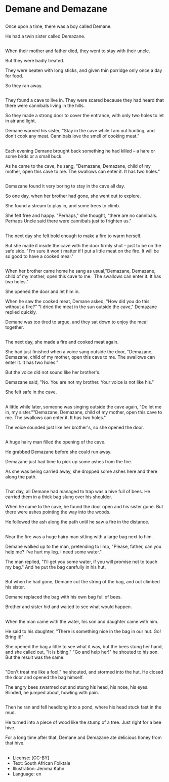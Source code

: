 # Demane and Demazane

##
Once upon a time, there was a boy called Demane.

He had a twin sister called Demazane.

##
When their mother and father died, they went to stay with their uncle.

But they were badly treated.

They were beaten with long sticks, and given thin porridge only once a day for food.

So they ran away.

##
They found a cave to live in. They were scared because they had heard that there were cannibals living in the hills.

So they made a strong door to cover the entrance, with only two holes to let in air and light.

Demane warned his sister, "Stay in the cave while I am out hunting, and don't cook any meat. Cannibals love the smell of cooking meat."

##
Each evening Demane brought back something he had killed – a hare or some birds or a small buck.

As he came to the cave, he sang, "Demazane, Demazane, child of my mother, open this cave to me. The swallows can enter it. It has two holes."

##
Demazane found it very boring to stay in the cave all day.

So one day, when her brother had gone, she went out to explore.

She found a stream to play in, and some trees to climb.

She felt free and happy. "Perhaps," she thought, "there are no cannibals. Perhaps Uncle said there were cannibals just to frighten us."

##
The next day she felt bold enough to make a fire to warm herself.

But she made it inside the cave with the door firmly shut – just to be on the safe side. "I'm sure it won't matter if I put a little meat on the fire. It will be so good to have a cooked meal."

##
When her brother came home he sang as usual,"Demazane, Demazane, child of my mother, open this cave to me.  The swallows can enter it. It has two holes."

She opened the door and let him in.

When he saw the cooked meat, Demane asked, "How did you do this without a fire?" "I dried the meat in the sun outside the cave," Demazane replied quickly.

Demane was too tired to argue, and they sat down to enjoy the meal together.

##
The next day, she made a fire and cooked meat again.

She had just finished when a voice sang outside the door, "Demazane, Demazane, child of my mother, open this cave to me. The swallows can enter it. It has two holes."

But the voice did not sound like her brother's.

Demazane said, "No. You are not my brother. Your voice is not like his."

She felt safe in the cave.

##
A little while later, someone was singing outside the cave again, "Do let me in, my sister.""Demazane, Demazane, child of my mother, open this cave to me. The swallows can enter it. It has two holes."

The voice sounded just like her brother's, so she opened the door.

##
A huge hairy man filled the opening of the cave.

He grabbed Demazane before she could run away.

Demazane just had time to pick up some ashes from the fire.

As she was being carried away, she dropped some ashes here and there along the path.

##
That day, all Demane had managed to trap was a hive full of bees. He carried them in a thick bag slung over his shoulder.

When he came to the cave, he found the door open and his sister gone. But there were ashes pointing the way into the woods.

He followed the ash along the path until he saw a fire in the distance.

##
Near the fire was a huge hairy man sitting with a large bag next to him.

Demane walked up to the man, pretending to limp, "Please, father, can you help me? I've hurt my leg. I need some water."

The man replied, "I'll get you some water, if you will promise not to touch my bag." And he put the bag carefully in his hut.

##
But when he had gone, Demane cut the string of the bag, and out climbed his sister.

Demane replaced the bag with his own bag full of bees.

Brother and sister hid and waited to see what would happen.

##
When the man came with the water, his son and daughter came with him.

He said to his daughter, "There is something nice in the bag in our hut. Go! Bring it!"

She opened the bag a little to see what it was, but the bees stung her hand, and she called out, "It is biting." "Go and help her!" he shouted to his son. But the result was the same.

##
"Don't treat me like a fool," he shouted, and stormed into the hut. He closed the door and opened the bag himself.

The angry bees swarmed out and stung his head, his nose, his eyes. Blinded, he jumped about, howling with pain.

##
Then he ran and fell headlong into a pond, where his head stuck fast in the mud.

He turned into a piece of wood like the stump of a tree. Just right for a bee hive.

For a long time after that, Demane and Demazane ate delicious honey from that hive.

##
* License: [CC-BY]
* Text: South African Folktale
* Illustration: Jemma Kahn
* Language: en
